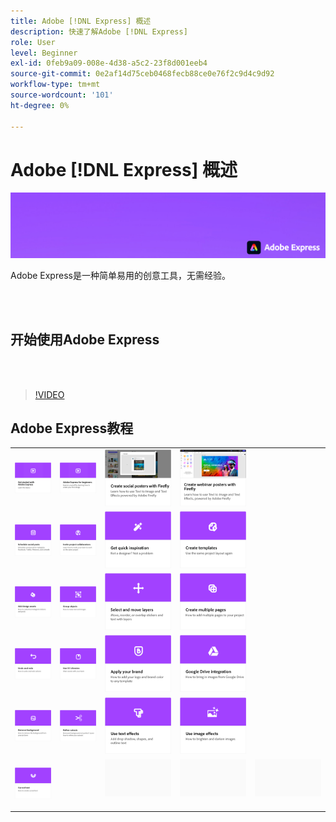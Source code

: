 ```yaml
---
title: Adobe [!DNL Express] 概述
description: 快速了解Adobe [!DNL Express]
role: User
level: Beginner
exl-id: 0feb9a09-008e-4d38-a5c2-23f8d001eeb4
source-git-commit: 0e2af14d75ceb0468fecb88ce0e76f2c9d4c9d92
workflow-type: tm+mt
source-wordcount: '101'
ht-degree: 0%

---
```


# Adobe [!DNL Express] 概述

![Express Hero Image](../assets/Express.png)

Adobe Express是一种简单易用的创意工具，无需经验。

<br> 

## 开始使用Adobe Express

<br> 

>[!VIDEO](https://video.tv.adobe.com/v/3420204?quality=12&learn=on&hidetitle=true)

## Adobe Express教程

<table>
<tr>
   <td>
      <a href="get-started.md">
         <img alt="开始使用Adobe Express" src="assets/get-started.png" />
      </a>
  </td>
  <td>
      <a href="adobe-express-beginners.md">
         <img alt="Adobe Express初学者" src="assets/beginners.png" />
      </a>
  </td>
  <td>
      <a href="create-social-posters.md">
         <img alt="使用Firefly创建社交海报" src="assets/social-firefly.png" />
      </a>
  </td>
  <td>
      <a href="create-webinar-poster.md">
         <img alt="创建网络研讨会海报，其中包含Firefly" src="assets/webinar-poster.png" />
      </a>
  </td>
</tr>
<tr>
 <td>
      <a href="schedule.md">
         <img alt="安排社交帖子" src="assets/schedule.png" />
      </a>
  </td>
   <td>
   <a href="collaborate.md">
      <img alt="邀请项目协作者" src="assets/collaborate.png" />
   </a>
  </td>
 <td>
      <a href="get-inspiration.md">
         <img alt="快速获取灵感" src="assets/inspiration.png" />
      </a>
  </td>
  <td>
   <a href="create-templates.md">
      <img alt="创建模板" src="assets/templates.png" />
   </a>
  </td>
</tr>
<tr>
 <td>
      <a href="add-design-assets.md">
         <img alt="添加设计资源" src="assets/design-assets.png" />
      </a>
  </td>
 <td>
      <a href="group-objects.md">
         <img alt="编组对象" src="assets/group-objects.png" />
      </a>
  </td>
  <td>
      <a href="layers.md">
         <img alt="选择和移动图层" src="assets/layers.png" />
      </a>
  </td>
  <td>
      <a href="multiple-pages.md">
         <img alt="创建多个页面" src="assets/multiple-pages.png" />
      </a>
  </td>
</tr>
<tr>
   <td>
      <a href="undo-redo.md">
         <img alt="撤消和重做" src="assets/undo-redo.png" />
      </a>
   </td>
  <td>
      <a href="cc-libraries.md">
         <img alt="使用CC Libraries" src="assets/cc-libraries.png" />
      </a>
  </td>
 <td>
      <a href="brand.md">
         <img alt="应用您的品牌" src="assets/brand.png" />
      </a>
  </td>
  <td>
      <a href="google-drive.md">
         <img alt="Google Drive集成" src="assets/google-drive.png" />
      </a>
  </td>
</tr>
<tr>
   <td>
      <a href="remove-background.md">
         <img alt="删除背景" src="assets/background.png" />
      </a>
  </td>
   <td>
      <a href="refine-cutout.md">
         <img alt="优化木刻" src="assets/cutouts.png" />
      </a>
  </td>
  <td>
      <a href="text-effects.md">
         <img alt="使用文本效果" src="assets/text-effects.png" />
      </a>
  </td>
  <td>
      <a href="image-effects.md">
         <img alt="使用图像效果" src="assets/image-effects.png" />
      </a>
  </td>
</tr>
<tr>
  <td>
   <a href="create-curved-text.md">
      <img alt="创建曲线文本" src="assets/curved-text.png" />
   </a>
  </td>
  <td>
  <td>
    <img alt="间隔条" src="../assets/Gray_thumbnail.png" />
    <div>
    <br>
  </td>
  <td>
    <img alt="间隔条" src="../assets/Gray_thumbnail.png" />
    <div>
    <br>
  </td>
  <td>
    <img alt="间隔条" src="../assets/Gray_thumbnail.png" />
    <div>
    <br>
  </td>
</tr>
</table>
